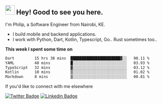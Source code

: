 <h2><img src="https://slackmojis.com/emojis/3643-cool-doge/download" width="30"/> Hey! Good to see you here.</h2>

<p>I'm Philip, a Software Engineer from Nairobi, KE. 

- I build mobile and backend applications.
- I work with Python, Dart, Kotlin, Typescript, Go.. Rust sometimes too..</p>

**This week I spent some time on**
<!--START_SECTION:waka-->

```txt
Dart         15 hrs 38 mins  ██████████████████████▓░░   90.11 %
YAML         40 mins         █░░░░░░░░░░░░░░░░░░░░░░░░   03.93 %
TypeScript   32 mins         ▓░░░░░░░░░░░░░░░░░░░░░░░░   03.12 %
Kotlin       10 mins         ▒░░░░░░░░░░░░░░░░░░░░░░░░   01.02 %
Markdown     8 mins          ▒░░░░░░░░░░░░░░░░░░░░░░░░   00.81 %
```

<!--END_SECTION:waka-->

If you'd like to connect with me elsewhere

[![Twitter Badge](https://img.shields.io/badge/-Twitter-1ca0f1?style=flat-square&labelColor=1ca0f1&logo=twitter&logoColor=white&link=https://twitter.com/_diogorodrigues)](https://twitter.com/kimathiphil)  [![Linkedin Badge](https://img.shields.io/badge/-LinkedIn-blue?style=flat-square&logo=Linkedin&logoColor=white&link=https://www.linkedin.com/in/philip-kimathi-2604a9114/)](https://www.linkedin.com/in/philip-kimathi-2604a9114/)
